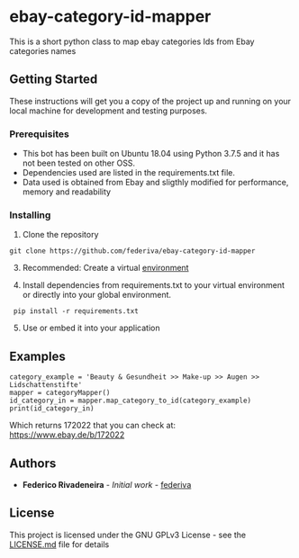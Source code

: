 # ebay-category-id-mapper
This is a short python class to map ebay categories Ids from Ebay categories names

## Getting Started

These instructions will get you a copy of the project up and running on your local machine for development and testing purposes.

### Prerequisites

* This bot has been built on Ubuntu 18.04 using Python 3.7.5 and it has not been tested on other OSS. 
* Dependencies used are listed in the requirements.txt file.  
* Data used is obtained from Ebay and sligthly modified for performance, memory and readability

### Installing

1. Clone the repository
```
git clone https://github.com/federiva/ebay-category-id-mapper
```
3. Recommended: Create a virtual [environment](https://docs.python.org/3/library/venv.html)

4. Install dependencies from requirements.txt to your virtual environment or directly into your global environment.
```
 pip install -r requirements.txt 
```
5. Use or embed it into your application

## Examples

```
category_example = 'Beauty & Gesundheit >> Make-up >> Augen >> Lidschattenstifte'
mapper = categoryMapper()
id_category_in = mapper.map_category_to_id(category_example)
print(id_category_in)
```
Which returns 172022 that you can check at:  
https://www.ebay.de/b/172022

## Authors

* **Federico Rivadeneira** - *Initial work* - [federiva](https://github.com/federiva)

## License

This project is licensed under the GNU GPLv3 License - see the [LICENSE.md](LICENSE.md) file for details
